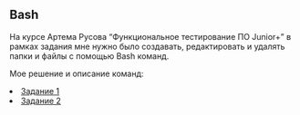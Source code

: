 Bash
---
На курсе Артема Русова “Функциональное тестирование ПО Junior+” в рамках задания мне нужно было создавать, редактировать и удалять папки и файлы с помощью Bash команд.

Мое решение и описание команд:
<br>
<li><a href="https://raw.githubusercontent.com/BogachevArtem/Bash/main/BASH%20task1.txt" rel="nofollow">Задание 1</a></li>

<li><a href="https://raw.githubusercontent.com/BogachevArtem/Bash/main/BASH%20task2.txt" rel="nofollow">Задание 2</a></li>